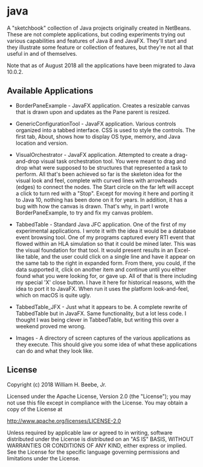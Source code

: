 # java

A "sketchbook" collection of Java projects originally created in NetBeans. These are not complete applications,
but coding experiments trying out various capabilities and features of Java 8 and JavaFX. They'll start and they
illustrate some feature or collection of features, but they're not all that useful in and of themselves.

Note that as of August 2018 all the applications have been migrated to Java 10.0.2.

## Available Applications

+ BorderPaneExample - JavaFX application. Creates a resizable canvas that is drawn upon and updates as
the Pane parent is resized.

+ GenericConfigurationTool - JavaFX application. Various controls organized into a tabbed interface.
CSS is used to style the controls. The first tab, About, shows how to display OS type, memory, and Java location and version.

+ VisualOrchestrator - JavaFX application. Attempted to create a drag-and-drop visual task orchestration tool. 
You were meant to drag and drop what were supposed to be structures that represented a task to perform. All that's been achieved so
far is the skeleton idea for the visual look and feel, complete with curved lines with arrowheads (edges) to connect
the nodes. The Start circle on the far left will accept a click to turn red with a "Stop". Except for moving it here
and porting it to Java 10, nothing has been done on it for years. In addition, it has a bug with how the canvas is drawn.
That's why, in part I wrote BorderPaneExample, to try and fix my canvas problem.

+ TabbedTable - Standard Java JFC application. One of the first of my experimental applications. I wrote it with the idea
it would be a database event browsing tool. One of my programs captured every RTI event that flowed within an HLA simulation
so that it could be mined later. This was the visual foundation for that tool. It would present results in an Excel-like table, and
the user could click on a single line and have it appear on the same tab to the right in expanded form. From there, you could,
if the data supported it, click on another item and continue until you either found what you were looking for, or gave up.
All of that is there including my special 'X' close button. I have it here for historical reasons, with the idea to port it
to JavaFX. When run it uses the platform look-and-feel, which on macOS is quite ugly.

+ TabbedTable_JFX - Just what it appears to be. A complete rewrite of TabbedTable but in JavaFX. Same functionality, but a lot
less code. I thought I was being clever in TabbedTable, but writing this over a weekend proved me wrong.

+ Images - A directory of screen captures of the various applications as they execute. This should give you some idea of what
these applications can do and what they look like.

## License

  Copyright (c) 2018 William H. Beebe, Jr.

  Licensed under the Apache License, Version 2.0 (the "License");
  you may not use this file except in compliance with the License.
  You may obtain a copy of the License at

  http://www.apache.org/licenses/LICENSE-2.0

  Unless required by applicable law or agreed to in writing, software
  distributed under the License is distributed on an "AS IS" BASIS,
  WITHOUT WARRANTIES OR CONDITIONS OF ANY KIND, either express or implied.
  See the License for the specific language governing permissions and
  limitations under the License.
